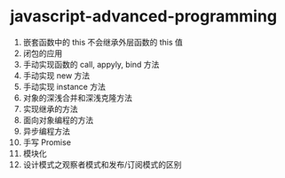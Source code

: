# javascript-advanced-programming

1. 嵌套函数中的 this 不会继承外层函数的 this 值
2. 闭包的应用
3. 手动实现函数的 call, appyly, bind 方法
4. 手动实现 new 方法
5. 手动实现 instance 方法
6. 对象的深浅合并和深浅克隆方法
7. 实现继承的方法
8. 面向对象编程的方法
9. 异步编程方法
10. 手写 Promise
11. 模块化
12. 设计模式之观察者模式和发布/订阅模式的区别
